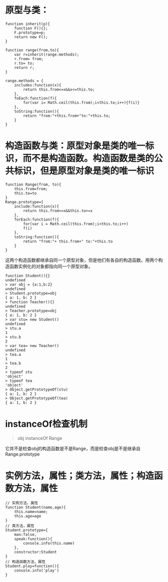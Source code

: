 # 原型与类：
```
function inherit(p){
    function F(){};
    F.prototype=p;
    return new F();
}

function range(from,to){
    var r=inherit(range.methods);
    r.from= from;
    r.to= to;
    return r;
}

range.methods = {
    includes:function(x){
        return this.from<=x&&x<=this.to;
    },
    foEach:function(f){
        for(var i= Math.ceil(this.from);i<this.to;i++){f(i)}
    },
    toString:function(){
        return "from:"+this.from+"to:"+this.to;
    }
}
```
# 构造函数与类：原型对象是类的唯一标识，而不是构造函数。构造函数是类的公共标识，但是原型对象是类的唯一标识
```
function Range(from, to){
    this.from=from;
    this.to=to
}
Range.prototype={
    include:function(x){
        return this.from<=x&&this.to>=x
    },
    forEach:function(f){
        for(var i = Math.ceil(this.from);i<this.to;i++)
        f(i)
    },
    toString:function(){
        return "from:"+ this.from+" to:"+this.to
    }
}
```
这两个构造函数都继承自同一个原型对象，但是他们有各自的构造函数。用两个构造函数实例化的对象都指向同一个原型对象。
```
function Student(){}
undefined
> var obj = {a:1,b:2}
undefined
> Student.prototype=obj
{ a: 1, b: 2 }
> function Teacher(){}
undefined
> Teacher.prototype=obj
{ a: 1, b: 2 }
> var stu= new Student()
undefined
> stu.a
1
> stu.b
2
> var tea= new Teacher()
undefined
> tea.a
1
> tea.b
2
> typeof stu
'object'
> typeof tea
'object'
> Object.getPrototypeOf(stu)
{ a: 1, b: 2 }
> Object.getPrototypeOf(tea)
{ a: 1, b: 2 }
```
# instanceOf检查机制
> obj instanceOf Range

它并不是检查obj的构造函数是不是Range，而是检查obj是不是继承自Range.prototype

# 实例方法，属性；类方法，属性；构造函数方法，属性
```
// 实例方法，属性
function Student(name,age){
    this.name=name;
    this.age=age
}
// 类方法，属性
Student.prototype={
    man:false,
    speak:function(){
        console.info(this.name)
    },
    constructor:Student
}
// 构造函数方法，属性
Student.play=function(){
    console.info('play')
}
